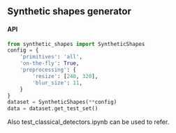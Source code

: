 ## Synthetic shapes generator

#### API

```python
from synthetic_shapes import SyntheticShapes
config = {
    'primitives': 'all',
    'on-the-fly': True,
    'preprocessing': {
        'resize': [240, 320],
        'blur_size': 11,
    }
}
dataset = SyntheticShapes(**config)
data = dataset.get_test_set()
```
Also test_classical_detectors.ipynb can be used to refer.
